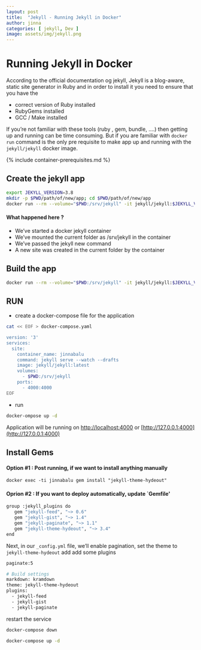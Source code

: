 ```yaml
---
layout: post
title:  "Jekyll - Running Jekyll in Docker"
author: jinna
categories: [ jekyll, Dev ]
image: assets/img/jekyll.png
---
```

# Running Jekyll in Docker

According to the official documentation og jekyll, Jekyll is a blog-aware, static site generator in Ruby and in order to install it you need to ensure that you have the

* correct version of Ruby installed
* RubyGems installed
* GCC / Make installed

If you’re not familiar with these tools (ruby , gem, bundle, ….) then getting up and running can be time consuming. But if you are familiar with `docker run` command is the only pre requisite to make app up and running with the `jekyll/jekyll` docker image.

{% include container-prerequisites.md %}

## Create the jekyll app

```bash
export JEKYLL_VERSION=3.8
mkdir -p $PWD/path/of/new/app; cd $PWD/path/of/new/app
docker run --rm --volume="$PWD:/srv/jekyll" -it jekyll/jekyll:$JEKYLL_VERSION jekyll new .
```
#### What happened here ?

* We’ve started a docker jekyll container
* We’ve mounted the current folder as /srv/jekyll in the container
* We’ve passed the jekyll new command
* A new site was created in the current folder by the container

## Build the app

```bash
docker run --rm --volume="$PWD:/srv/jekyll" -it jekyll/jekyll:$JEKYLL_VERSION jekyll build
```

## RUN
- create a docker-compose file for the application

```bash
cat << EOF > docker-compose.yaml

version: '3'
services:
  site:
    container_name: jinnabalu
    command: jekyll serve --watch --drafts
    image: jekyll/jekyll:latest
    volumes:
      - $PWD:/srv/jekyll
    ports:
      - 4000:4000
EOF
```

- run


```bash
docker-ompose up -d
```

Application will be running on [http://localhost:4000](http://localhost:4000) or [http://127.0.0.1:4000](http://127.0.0.1:4000)

## Install Gems

#### Option #1 : Post running, if we want to install anything manually 

`docker exec -ti jinnabalu gem install "jekyll-theme-hydeout"`

#### Oprion #2 : If you want to deploy automatically, update `Gemfile'

```bash
group :jekyll_plugins do
   gem "jekyll-feed", "~> 0.6"
   gem "jekyll-gist", "~> 1.4"
   gem "jekyll-paginate", "~> 1.1"
   gem "jekyll-theme-hydeout", "~> 3.4"   
end
```

Next, in our `_config.yml` file, we’ll enable pagination, set the theme to `jekyll-theme-hydeout` add add some plugins

```bash
paginate:5

# Build settings
markdown: kramdown
theme: jekyll-theme-hydeout
plugins:
  - jekyll-feed
  - jekyll-gist
  - jekyll-paginate  
```

restart the service

```bash
docker-compose down

docker-compose up -d
```